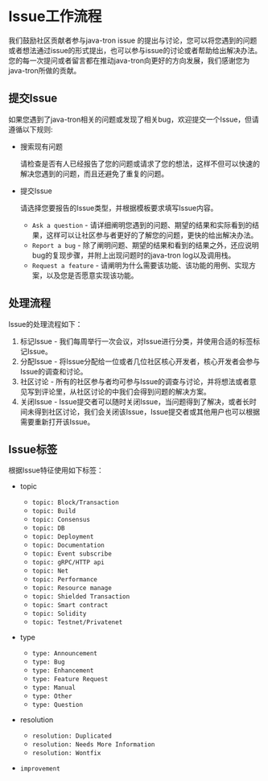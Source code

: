 # Issue工作流程
我们鼓励社区贡献者参与java-tron issue 的提出与讨论，您可以将您遇到的问题或者想法通过issue的形式提出，也可以参与issue的讨论或者帮助给出解决办法。您的每一次提问或者留言都在推动java-tron向更好的方向发展，我们感谢您为java-tron所做的贡献。

## 提交Issue
如果您遇到了java-tron相关的问题或发现了相关bug，欢迎提交一个Issue，但请遵循以下规则:

* 搜索现有问题

    请检查是否有人已经报告了您的问题或请求了您的想法，这样不但可以快速的解决您遇到的问题，而且还避免了重复的问题。
    
* 提交Issue

    请选择您要报告的Issue类型，并根据模板要求填写Issue内容。
    
    * `Ask a question` - 请详细阐明您遇到的问题、期望的结果和实际看到的结果，这样可以让社区参与者更好的了解您的问题，更快的给出解决办法。
    * `Report a bug` - 除了阐明问题、期望的结果和看到的结果之外，还应说明bug的复现步骤，并附上出现问题时的java-tron log以及调用栈。
    * `Request a feature` - 请阐明为什么需要该功能、该功能的用例、实现方案，以及您是否愿意实现该功能。



## 处理流程
Issue的处理流程如下：

1. 标记Issue - 我们每周举行一次会议，对Issue进行分类，并使用合适的标签标记Issue。
2.  分配Issue - 将Issue分配给一位或者几位社区核心开发者，核心开发者会参与Issue的调查和讨论。
3.  社区讨论 - 所有的社区参与者均可参与Issue的调查与讨论，并将想法或者意见写到评论里，从社区讨论的中我们会得到问题的解决方案。
4.  关闭Issue - Issue提交者可以随时关闭Issue，当问题得到了解决，或者长时间未得到社区讨论，我们会关闭该Issue，Issue提交者或其他用户也可以根据需要重新打开该Issue。

    
## Issue标签
根据Issue特征使用如下标签：

* topic
    * `topic: Block/Transaction`
    * `topic: Build`
    * `topic: Consensus`
    * `topic: DB`
    * `topic: Deployment`
    * `topic: Documentation`
    * `topic: Event subscribe`
    * `topic: gRPC/HTTP api`
    * `topic: Net`
    * `topic: Performance`
    * `topic: Resource manage`
    * `topic: Shielded Transaction`
    * `topic: Smart contract`
    * `topic: Solidity`
    * `topic: Testnet/Privatenet`
* type
    * `type: Announcement`
    * `type: Bug`
    * `type: Enhancement`
    * `type: Feature Request`
    * `type: Manual`
    * `type: Other`
    * `type: Question`

* resolution
    * `resolution: Duplicated`
    * `resolution: Needs More Information`
    * `resolution: Wontfix`
* `improvement`



